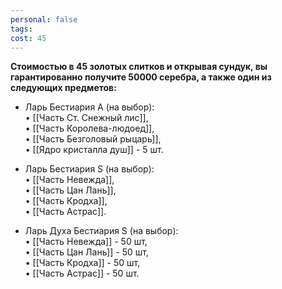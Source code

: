 ```yaml
---
personal: false
tags: 
cost: 45
---
```

**Стоимостью в 45 золотых слитков и открывая сундук, вы гарантированно получите 50000 серебра, а также один из следующих предметов:**  

- Ларь Бестиария А (на выбор):  
    • [[Часть Ст. Снежный лис]],  
    • [[Часть Королева-людоед]],  
    • [[Часть Безголовый рыцарь]],  
    • [[Ядро кристалла душ]] - 5 шт.

- Ларь Бестиария S (на выбор):  
    • [[Часть Невежда]],  
    • [[Часть Цан Лань]],  
    • [[Часть Кродха]],  
    • [[Часть Астрас]].

- Ларь Духа Бестиария S (на выбор):  
    • [[Часть Невежда]] - 50 шт,  
    • [[Часть Цан Лань]] - 50 шт,  
    • [[Часть Кродха]] - 50 шт,  
    • [[Часть Астрас]] - 50 шт.